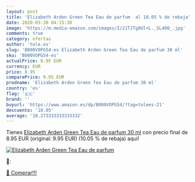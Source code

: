```yaml
---
layout: post
title: 'Elizabeth Arden Green Tea Eau de parfum  al 10.05 % de rebaja'
date: 2020-03-30 04:15:38
image: 'https://m.media-amazon.com/images/I/21TJTg8Ul+L._SL400_.jpg'
comments: true
category: ofertas
author: 'tole.es'
slug: 'B000VOPG54-es Elizabeth Arden Green Tea Eau de parfum 30 ml'
sku: 'B000VOPG54-es'
actualPrice: 8.95 EUR
currency: EUR
price: 8.95
comparePrice: 9.95 EUR
prodname: 'Elizabeth Arden Green Tea Eau de parfum 30 ml'
country: 'es'
flag: '🇪🇸'
brand: ''
buyurl: 'https://www.amazon.es/dp/B000VOPG54/?tag=tolees-21'
descuento: '10.05'
average: '10.273333333333332'
---
```


Tienes [Elizabeth Arden Green Tea Eau de parfum 30 ml](https://www.amazon.es/dp/B000VOPG54/?tag=tolees-21) con precio final de  8.95 EUR (original: 9.95 EUR) (10.05 %  de rebaja) aqui!

[![Elizabeth Arden Green Tea Eau de parfum ](https://m.media-amazon.com/images/I/21TJTg8Ul+L._SL400_.jpg)](https://www.amazon.es/dp/B000VOPG54/?tag=tolees-21)

🔎:


[🛒 Comprar!!!](https://www.amazon.es/dp/B000VOPG54/?tag=tolees-21)
